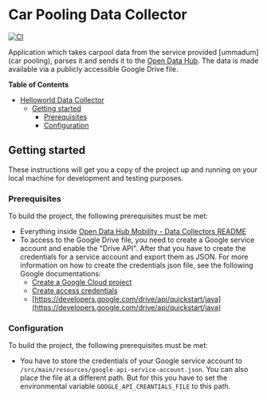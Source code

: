 <!--
SPDX-FileCopyrightText: NOI Techpark <digital@noi.com>

SPDX-License-Identifier: CC0-1.0
-->

# Car Pooling Data Collector

[![CI](https://github.com/noi-techpark/bdp-commons/actions/workflows/ci-helloworld.yml/badge.svg)](https://github.com/noi-techpark/bdp-commons/actions/workflows/ci-helloworld.yml)

Application which takes carpool data from the service provided [ummadum](car pooling), parses it and sends it to
the [Open Data Hub](https://opendatahub.com). The data is made available via a publicly accessible Google Drive file.

**Table of Contents**

- [Helloworld Data Collector](#helloworld-data-collector)
	- [Getting started](#getting-started)
		- [Prerequisites](#prerequisites)
		- [Configuration](#configuration)

## Getting started

These instructions will get you a copy of the project up and running on your
local machine for development and testing purposes.

### Prerequisites

To build the project, the following prerequisites must be met:

- Everything inside [Open Data Hub Mobility - Data Collectors README](../../README.md#prerequisites)
- To access to the Google Drive file, you need to create a Google service account and enable the "Drive API". After that
  you have to create the credentials for a service account and export them as JSON.
  For more information on how to create the credentials json file, see the following Google documentations:
	- [Create a Google Cloud project](https://developers.google.com/workspace/guides/create-project)
	- [Create access credentials](https://developers.google.com/workspace/guides/create-credentials)
	- [https://developers.google.com/drive/api/quickstart/java](https://developers.google.com/drive/api/quickstart/java)

### Configuration

To build the project, the following prerequisites must be met:

- You have to store the credentials of your Google service account to
  `/src/main/resources/google-api-service-account.json`. You can also place the file at a different path. But for this
  you have to set the environmental variable `GOOGLE_API_CREANTIALS_FILE` to this path.

